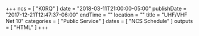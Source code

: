 +++
ncs = [ "K0RQ" ]
date = "2018-03-11T21:00:00-05:00"
publishDate = "2017-12-21T12:47:37-06:00"
endTime = ""
location = ""
title = "UHF/VHF Net 10"
categories = [ "Public Service" ]
dates = [ "NCS Schedule" ]
outputs = [ "HTML" ]
+++
